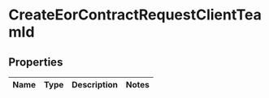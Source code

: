 

# CreateEorContractRequestClientTeamId


## Properties

| Name | Type | Description | Notes |
|------------ | ------------- | ------------- | -------------|



